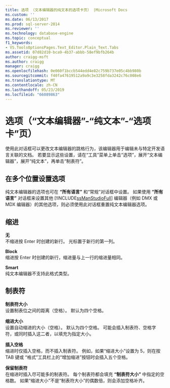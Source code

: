 ```yaml
---
title: 选项 （文本编辑器的纯文本的选项卡页） |Microsoft Docs
ms.custom: ''
ms.date: 06/13/2017
ms.prod: sql-server-2014
ms.reviewer: ''
ms.technology: database-engine
ms.topic: conceptual
f1_keywords:
- VS.ToolsOptionsPages.Text_Editor.Plain_Text.Tabs
ms.assetid: 07d82d10-bca9-4b37-abbb-58ef9bfb264b
author: craigg-msft
ms.author: craigg
manager: craigg
ms.openlocfilehash: 0e060f1bccb544edd4e82c759b737e05c4bb980b
ms.sourcegitcommit: f40fa47619512a9a9c3e3258fda3242c76c008e6
ms.translationtype: MT
ms.contentlocale: zh-CN
ms.lasthandoff: 05/23/2019
ms.locfileid: "66089863"
---
```

# <a name="options-text-editor---plain-text---tabs-page"></a>选项（“文本编辑器”-“纯文本”-“选项卡”页）
  使用此对话框可以更改文本编辑器的跳格行为，该编辑器用于编辑未与特定开发语言关联的文档。 若要显示这些设置，请在“工具”菜单上单击“选项”，展开“文本编辑器”，展开“纯文本”，再单击“制表符”。  
  
## <a name="setting-options-in-multiple-locations"></a>在多个位置设置选项  
 纯文本编辑器的选项也可在 **“所有语言”** 和“常规”对话框中设置。 如果使用 **“所有语言”** 对话框来设置其他 [!INCLUDE[ssManStudioFull](../includes/ssmanstudiofull-md.md)] 编辑器（例如 DMX 或 MDX 编辑器）的其他选项，则必须使用此对话框重置纯文本编辑器选项。  
  
## <a name="indenting"></a>缩进  
 **无**  
 不缩进按 Enter 时创建的新行。 光标置于新行的第一列。  
  
 **Block**  
 缩进按 Enter 时创建的新行，缩进量与上一行的缩进量相同。  
  
 **Smart**  
 纯文本编辑器不支持此格式类型。  
  
## <a name="tabs"></a>制表符  
 **制表符大小**  
 设置制表位之间的距离（空格）。 默认为四个空格。  
  
 **缩进大小**  
 设置自动缩进的大小（空格）。 默认为四个空格。 可能会插入制表符、空格字符，或同时插入这二者，以填充为指定大小。  
  
 **插入空格**  
 缩进时仅插入空格，而不插入制表符。 例如，如果“缩进大小”设置为 5，则在按 TAB 键或 “格式”工具栏上的“增加缩进”按钮时会插入五个空格。  
  
 **保留制表符**  
 在缩进时插入尽可能多的制表符。 每个制表符都会填充 **“制表符大小”** 中指定的空格数。 如果“缩进大小”不是“制表符大小”的偶数倍，则会添加空格补齐。  
  
  
